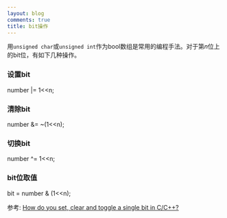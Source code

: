 ```yaml
---
layout: blog
comments: true
title: bit操作
---
```


用`unsigned char`或`unsigned int`作为bool数组是常用的编程手法。对于第$n$位上的bit位，有如下几种操作。

### 设置bit ###

  number |= 1<<n;

### 清除bit ###

  number &= ~(1<<n);

### 切换bit ###

  number ^= 1<<n;

### bit位取值 ###

  bit = number & (1<<n);
  

参考: [How do you set, clear and toggle a single bit in C/C++?](http://stackoverflow.com/questions/47981/how-do-you-set-clear-and-toggle-a-single-bit-in-c-c)
